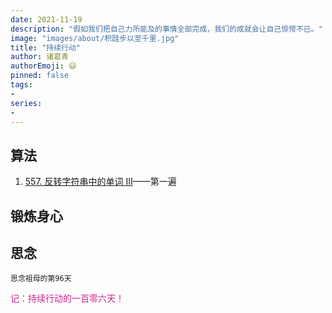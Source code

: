 ```yaml
---
date: 2021-11-19
description: "假如我们把自己力所能及的事情全部完成，我们的成就会让自己惊愕不已。"
image: "images/about/积跬步以至千里.jpg"
title: "持续行动"
author: 诸葛青
authorEmoji: 😃
pinned: false
tags:
- 
series:
-
---
```



## 算法
1. [557. 反转字符串中的单词 III](https://leetcode-cn.com/problems/reverse-words-in-a-string-iii/)——第一遍


## 锻炼身心 

## 思念
``思念祖母的第96天``

<font color=VioletRed>记：持续行动的一百零六天！</font>


